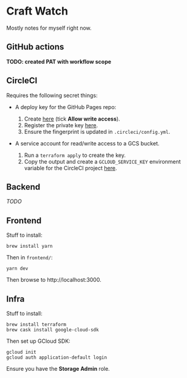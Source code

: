 # Craft Watch

Mostly notes for myself right now.


## GitHub actions

**TODO: created PAT with workflow scope**


## CircleCI

Requires the following secret things:

- A deploy key for the GitHub Pages repo:
    1. Create [here][create-deploy-key] (tick **Allow write access**).
    2. Register the private key [here][register-key].
    3. Ensure the fingerprint is updated in `.circleci/config.yml`.

- A service account for read/write access to a GCS bucket.
    1. Run a `terraform apply` to create the key.
    2. Copy the output and create a `GCLOUD_SERVICE_KEY` environment variable for the CircleCI
       project [here][circleci-env-var].

[create-deploy-key]: https://github.com/craft-watch/craft-watch.github.io/settings/keys/new
[register-key]: https://app.circleci.com/settings/project/github/craft-watch/craft-watch/ssh
[circleci-env-var]: https://app.circleci.com/settings/project/github/craft-watch/craft-watch/environment-variables


## Backend

*TODO*


## Frontend

Stuff to install:

```
brew install yarn
```

Then in `frontend/`:

```
yarn dev
```

Then browse to http://localhost:3000.


## Infra

Stuff to install:

```
brew install terraform
brew cask install google-cloud-sdk
```

Then set up GCloud SDK:

```
gcloud init
gcloud auth application-default login
```

Ensure you have the **Storage Admin** role.


